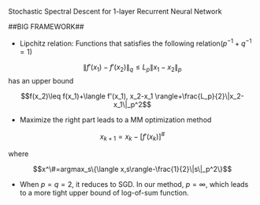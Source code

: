 Stochastic Spectral Descent for 1-layer Recurrent Neural Network

##BIG FRAMEWORK##
* Lipchitz relation: Functions that satisfies the following relation($p^{-1}+q^{-1}=1$)

$$\|f'(x_1)-f'(x_2)\|_q \leq L_p\|x_1-x_2\|_p$$
  has an upper bound
  
$$f(x_2)\leq f(x_1)+\langle f'(x_1), x_2-x_1 \rangle+\frac{L_p}{2}\|x_2-x_1\|_p^2$$

* Maximize the right part leads to a MM optimization method

$$x_{k+1}=x_k-[f'(x_k)]^\#$$

where

$$x^\#=argmax_s\{\langle x,s\rangle-\frac{1}{2}\|s\|_p^2\}$$

* When $p=q=2$, it reduces to SGD. In our method, $p=\infty$, which leads to a more tight upper bound of log-of-sum function.